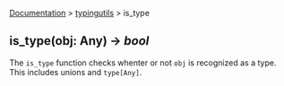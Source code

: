 [Documentation](/docs/documentation.md) > [typingutils](/docs/typingutils/module.md) > is_type

## is_type(obj: Any) -> _bool_

The `is_type` function checks whenter or not `obj` is recognized as a type. This includes unions and `type[Any]`.
